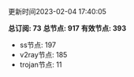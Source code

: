 更新时间2023-02-04 17:40:05

**总订阅: 73**
**总节点: 917**
**有效节点: 393**
- ss节点: 197
- v2ray节点: 185
- trojan节点: 11

